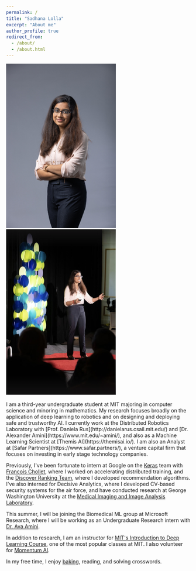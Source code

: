 ```yaml
---
permalink: /
title: "Sadhana Lolla"
excerpt: "About me"
author_profile: true
redirect_from: 
  - /about/
  - /about.html
---
```

<p float="left">
<img src='/images/ted_headshot.jpeg' width='300'>
<img src='/images/ted_action.png' width='300'>
</p>
I am a third-year undergraduate student at MIT majoring in computer science and minoring in mathematics. My research focuses broadly on the application of deep learning to robotics and on designing and deploying safe and trustworthy AI. I currently work at the Distributed Robotics Laboratory with [Prof. Daniela Rus](http://danielarus.csail.mit.edu/) and [Dr. Alexander Amini](https://www.mit.edu/~amini/), and also as a Machine Learning Scientist at [Themis AI](https://themisai.io/). I am also an Analyst at [Safar Partners](https://www.safar.partners/), a venture capital firm that focuses on investing in early stage technology companies.

Previously, I've been fortunate to intern at Google on the [Keras](https://keras.io/) team with [Francois Chollet](https://fchollet.com/), where I worked on accelerating distributed training, and the [Discover Ranking Team](https://developers.google.com/search/docs/appearance/google-discover), where I developed recommendation algorithms. I've also interned for Decisive Analytics, where I developed CV-based security systems for the air force, and have conducted research at George Washington University at the [Medical Imaging and Image Analysis Laboratory](https://loewlab.seas.gwu.edu/).

This summer, I will be joining the Biomedical ML group at Microsoft Research, where I will be working as an Undergraduate Research intern with [Dr. Ava Amini](https://avaamini.com/).

In addition to research, I am an instructor for [MIT's Introduction to Deep Learning Course](http://introtodeeplearning.com/), one of the most popular classes at MIT. I also volunteer for [Momentum AI](https://momentumai.org/).

In my free time, I enjoy [baking](https://www.instagram.com/lollabytes/), reading, and solving crosswords.  
